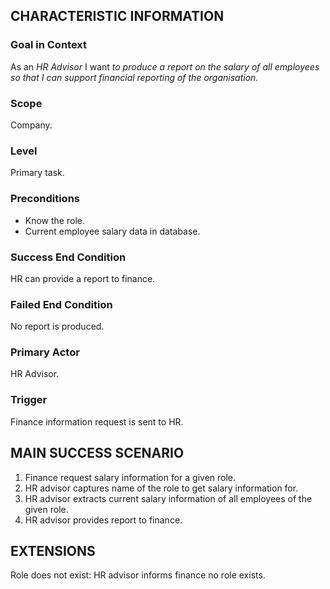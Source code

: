 ## CHARACTERISTIC INFORMATION

### Goal in Context

As an *HR Advisor* I want *to produce a report on the salary of all employees so that I can support financial reporting of the organisation.*

### Scope

Company.

### Level

Primary task.

### Preconditions

- Know the role.
- Current employee salary data in database.

### Success End Condition

HR can provide a report to finance.

### Failed End Condition

No report is produced.

### Primary Actor

HR Advisor.

### Trigger

Finance information request is sent to HR.

## MAIN SUCCESS SCENARIO

1. Finance request salary information for a given role.
2. HR advisor captures name of the role to get salary information for.
3. HR advisor extracts current salary information of all employees of the given role.
4. HR advisor provides report to finance.

## EXTENSIONS

Role does not exist:
   HR advisor informs finance no role exists.